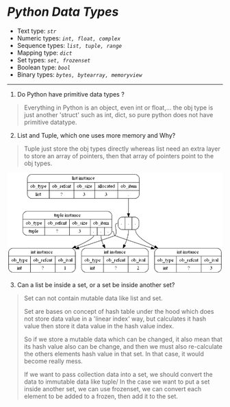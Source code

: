 # *Python Data Types*

- Text type: *`str`*
- Numeric types: *`int, float, complex`*
- Sequence types: *`list, tuple, range`*
- Mapping type: *`dict`*
- Set types: *`set, frozenset`*
- Boolean type: *`bool`*
- Binary types: *`bytes, bytearray, memoryview`*

---

1. Do Python have primitive data types ?

> Everything in Python is an object, even int or float,... the obj type is just another 'struct' such as int, dict, so pure python does not have primitive datatype.

2. List and Tuple, which one uses more memory and Why?

> Tuple just store the obj types directly whereas list need an extra layer to store an array of pointers, then that array of pointers point to the obj types.

![List vs Tuple memory](images/list_vs_tuple_memory.png)

3. Can a list be inside a set, or a set be inside another set?

> Set can not contain mutable data like list and set.
>
> Set are bases on concept of hash table under the hood which does not store data value in a 'linear index' way, but calculates it hash value then store it data value in the hash value index.
>
> So if we store a mutable data which can be changed, it also mean that its hash value also can be change, and then we must also re-calculate the others elements hash value in that set. In that case, it would become really mess.
>
> If we want to pass collection data into a set, we should convert the data to immutable data like tuple/
> In the case we want to put a set inside another set, we can use frozenset, we can convert each element to be added to a frozen, then add it to the set.

